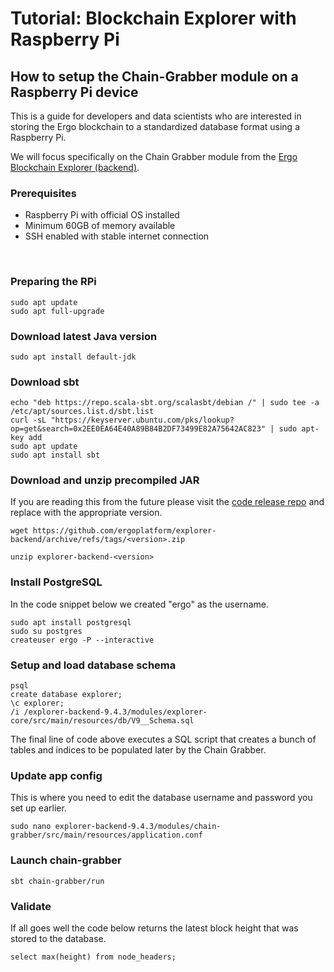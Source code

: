 
# Tutorial: Blockchain Explorer with Raspberry Pi

## How to setup the Chain-Grabber module on a Raspberry Pi device

This is a guide for developers and data scientists who are interested in storing the Ergo blockchain to a standardized database format using a Raspberry Pi.

We will focus specifically on the Chain Grabber module from the [Ergo Blockchain Explorer (backend)](https://github.com/ergoplatform/explorer-backend).

### Prerequisites

* Raspberry Pi with official OS installed
* Minimum 60GB of memory available
* SSH enabled with stable internet connection

<br>

### Preparing the RPi
```
sudo apt update
sudo apt full-upgrade
```

### Download latest Java version
```
sudo apt install default-jdk
```

### Download sbt
```
echo "deb https://repo.scala-sbt.org/scalasbt/debian /" | sudo tee -a /etc/apt/sources.list.d/sbt.list
curl -sL "https://keyserver.ubuntu.com/pks/lookup?op=get&search=0x2EE0EA64E40A89B84B2DF73499E82A75642AC823" | sudo apt-key add
sudo apt update
sudo apt install sbt
```

### Download and unzip precompiled JAR

If you are reading this from the future please visit the [code release repo](https://github.com/ergoplatform/explorer-backend/releases) and replace with the appropriate version.

```
wget https://github.com/ergoplatform/explorer-backend/archive/refs/tags/<version>.zip

unzip explorer-backend-<version>
```

### Install PostgreSQL

In the code snippet below we created "ergo" as the username.

```
sudo apt install postgresql
sudo su postgres
createuser ergo -P --interactive
```

### Setup and load database schema
```
psql
create database explorer;
\c explorer;
/i /explorer-backend-9.4.3/modules/explorer-core/src/main/resources/db/V9__Schema.sql
```

The final line of code above executes a SQL script that creates a bunch of tables and indices to be populated later by the Chain Grabber.

### Update app config

This is where you need to edit the database username and password you set up earlier. 

```
sudo nano explorer-backend-9.4.3/modules/chain-grabber/src/main/resources/application.conf
```

### Launch chain-grabber
```
sbt chain-grabber/run
```

### Validate

If all goes well the code below returns the latest block height that was stored to the database.

```
select max(height) from node_headers;
```



